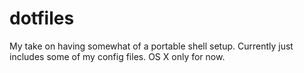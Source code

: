 # dotfiles

My take on having somewhat of a portable shell setup. Currently just includes some of my config files. OS X only for now.
